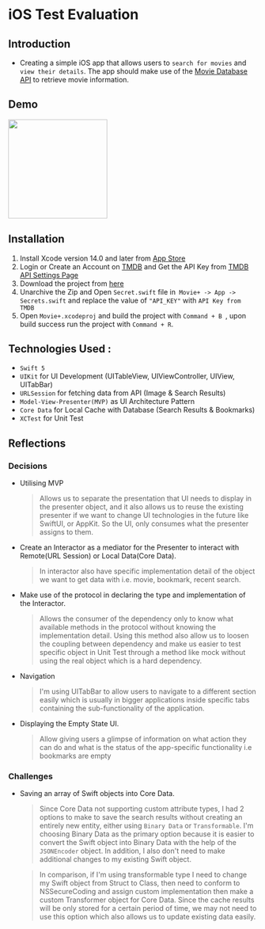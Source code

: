 # iOS Test Evaluation

## Introduction
-  Creating a simple iOS app that allows users to ```search for movies``` and ```view their details```. The app should make use of the [Movie Database API](https://www.themoviedb.org/documentation/api) to retrieve movie information.

## Demo
<img src="https://github.com/esikmalazman/Movie-TakeHomeProjectTest/assets/59039044/951c80e8-f3ba-46c5-a8e9-e9d195167817" width="200">





## Installation

1. Install Xcode version 14.0 and later from [App Store](https://apps.apple.com/us/app/xcode/id497799835?mt=12) 
2. Login or Create an Account on [TMDB](https://www.themoviedb.org/) and Get the API Key from [TMDB API Settings Page](https://www.themoviedb.org/settings/api)
3. Download the project from [here](https://github.com/esikmalazman/Movie-TakeHomeProjectTest/archive/refs/heads/main.zip)
4. Unarchive the Zip and Open ```Secret.swift``` file in``` Movie+ -> App -> Secrets.swift``` and replace the value of ```"API_KEY"``` with  `API Key from TMDB`
5. Open ```Movie+.xcodeproj``` and build the project with ```Command + B ```, upon build success run the project with ```Command + R```.

## Technologies Used :

- `Swift 5`
- `UIKit` for UI Development (UITableView, UIViewController, UIView, UITabBar)
- `URLSession` for fetching data from API (Image & Search Results) 
- `Model-View-Presenter(MVP)` as UI Architecture Pattern
- `Core Data` for Local Cache with Database (Search Results & Bookmarks)
- `XCTest` for Unit Test

## Reflections

### Decisions

- Utilising MVP
  
  >  Allows us to separate the presentation that UI needs to display in the presenter object, and it also allows us to reuse the existing presenter if we want to change UI technologies in the future like SwiftUI, or AppKit. So the UI, only consumes what the presenter assigns to them.
  
- Create an Interactor as a mediator for the Presenter to interact with Remote(URL Session) or Local Data(Core Data).
  
  > In interactor also have specific implementation detail of the object we want to get data with i.e. movie, bookmark, recent search.
  
- Make use of the protocol in declaring the type and implementation of the Interactor.
  
  > Allows the consumer of the dependency only to know what available methods in the protocol without knowing the implementation detail. Using this method also allow us to loosen the coupling between dependency and make us easier to test specific object in Unit Test through a method like mock without using the real object which is a hard dependency.
  
- Navigation
  
  > I'm using UITabBar to allow users to navigate to a different section easily which is usually in bigger applications inside specific tabs containing the sub-functionality of the application.
  
- Displaying the Empty State UI.
  
  > Allow giving users a glimpse of information on what action they can do and what is the status of the app-specific functionality i.e bookmarks are empty

 ### Challenges

- Saving an array of Swift objects into Core Data.
  
  > Since Core Data not supporting custom attribute types, I had 2 options to make to save the search results without creating an entirely new entity, either using  `Binary Data` or `Transformable`. I'm choosing Binary Data as the primary option because it is easier to convert the Swift object into Binary Data with the help of the `JSONEncoder` object. In addition, I also don't need to make additional changes to my existing Swift object.
  
  >  In comparison, if I'm using transformable type I need to change my Swift object from Struct to Class, then need to conform to NSSecureCoding and assign custom implementation then make a custom Transformer object for Core Data. Since the cache results will be only stored for a certain period of time, we may not need to use this option which also allows us to update existing data easily.
